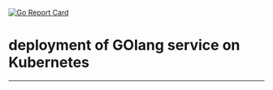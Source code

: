 [![Go Report Card](https://goreportcard.com/badge/github.com/OlegGorj/deploy-GOservice-on-k8s-example)](https://goreportcard.com/report/github.com/OlegGorj/deploy-GOservice-on-k8s-example)

# deployment of GOlang service on Kubernetes


---
